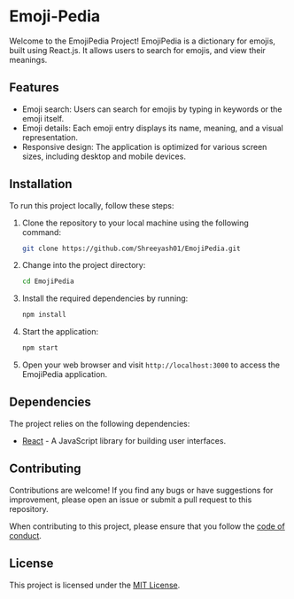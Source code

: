 # Emoji-Pedia

Welcome to the EmojiPedia Project! EmojiPedia is a dictionary for emojis, built using React.js. It allows users to search for emojis, and view their meanings.

## Features

- Emoji search: Users can search for emojis by typing in keywords or the emoji itself.
- Emoji details: Each emoji entry displays its name, meaning, and a visual representation.
- Responsive design: The application is optimized for various screen sizes, including desktop and mobile devices.

## Installation

To run this project locally, follow these steps:

1. Clone the repository to your local machine using the following command:

   ```bash
   git clone https://github.com/Shreeyash01/EmojiPedia.git
   ```

2. Change into the project directory:

   ```bash
   cd EmojiPedia
   ```

3. Install the required dependencies by running:

   ```bash
   npm install
   ```

4. Start the application:

   ```bash
   npm start
   ```

5. Open your web browser and visit `http://localhost:3000` to access the EmojiPedia application.

## Dependencies

The project relies on the following dependencies:

- [React](https://reactjs.org/) - A JavaScript library for building user interfaces.

## Contributing

Contributions are welcome! If you find any bugs or have suggestions for improvement, please open an issue or submit a pull request to this repository.

When contributing to this project, please ensure that you follow the [code of conduct](CODE_OF_CONDUCT.md).

## License

This project is licensed under the [MIT License](LICENSE).
